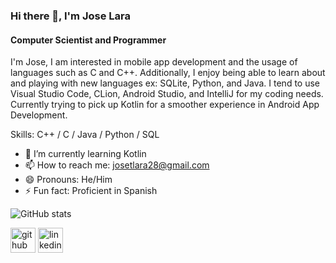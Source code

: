 ### Hi there 👋, I'm Jose Lara
#### Computer Scientist and Programmer
I'm Jose, I am interested in mobile app development and the usage of languages such as C and C++. Additionally, I enjoy being able to learn about and playing with new languages ex: SQLite, Python, and Java. I tend to use Visual Studio Code, CLion, Android Studio, and IntelliJ for my coding needs. Currently trying to pick up Kotlin for a smoother experience in Android App Development.

Skills: C++ / C / Java / Python / SQL

- 🌱 I’m currently learning Kotlin  
- 📫 How to reach me: josetlara28@gmail.com 
- 😄 Pronouns: He/Him 
- ⚡ Fun fact: Proficient in Spanish 


<!-- [![Top Langs](https://github-readme-stats.vercel.app/api/top-langs/?username=Jlara38)](https://github.com/anuraghazra/github-readme-stats) -->

![GitHub stats](https://github-readme-stats.vercel.app/api?username=Jlara38&show_icons=true)  

[<img src='https://cdn.jsdelivr.net/npm/simple-icons@3.0.1/icons/github.svg' alt='github' height='40'>](https://github.com/Jlara38)  [<img src='https://cdn.jsdelivr.net/npm/simple-icons@3.0.1/icons/linkedin.svg' alt='linkedin' height='40'>](https://www.linkedin.com/in/jose-lara-6856411b0/)  
